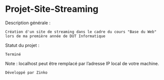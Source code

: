 # Projet-Site-Streaming

Description générale :

``Création d'un site de streaming dans le cadre du cours "Base du Web" lors de ma première année de DUT Informatique``

Statut du projet : 

``Terminé``

Note : localhost peut être remplacé par l’adresse IP local de votre machine.

``Développé par Zinko``
